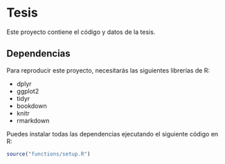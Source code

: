 # Tesis

Este proyecto contiene el código y datos de la tesis.

## Dependencias

Para reproducir este proyecto, necesitarás las siguientes librerías de R:

- dplyr
- ggplot2
- tidyr
- bookdown
- knitr
- rmarkdown

Puedes instalar todas las dependencias ejecutando el siguiente código en R:

```r
source("functions/setup.R")
```